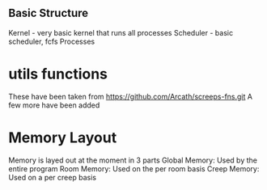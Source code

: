 ## Basic Structure
Kernel - very basic kernel that runs all processes
Scheduler - basic scheduler, fcfs
Processes 

# utils functions
These have been taken from https://github.com/Arcath/screeps-fns.git
A few more have been added

# Memory Layout
Memory is layed out at the moment in 3 parts
Global Memory: Used by the entire program
Room Memory: Used on the per room basis
Creep Memory: Used on a per creep basis